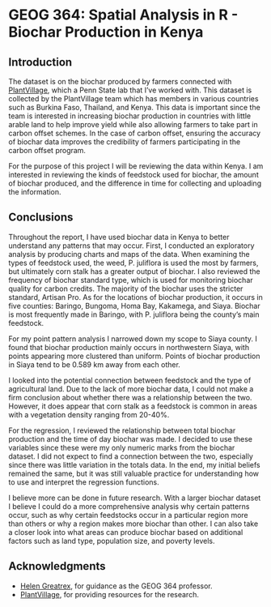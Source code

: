 # GEOG 364: Spatial Analysis in R - Biochar Production in Kenya

## Introduction

The dataset is on the biochar produced by farmers connected with [PlantVillage](https://plantvillage.psu.edu/), which a Penn State lab that I’ve worked with. This dataset is collected by the PlantVillage team which has members in various countries such as Burkina Faso, Thailand, and Kenya. This data is important since the team is interested in increasing biochar production in countries with little arable land to help improve yield while also allowing farmers to take part in carbon offset schemes. In the case of carbon offset, ensuring the accuracy of biochar data improves the credibility of farmers participating in the carbon offset program.

For the purpose of this project I will be reviewing the data within Kenya. I am interested in reviewing the kinds of feedstock used for biochar, the amount of biochar produced, and the difference in time for collecting and uploading the information.

## Conclusions

Throughout the report, I have used biochar data in Kenya to better understand any patterns that may occur. First, I conducted an exploratory analysis by producing charts and maps of the data. When examining the types of feedstock used, the weed, P. juliflora is used the most by farmers, but ultimately corn stalk has a greater output of biochar. I also reviewed the frequency of biochar standard type, which is used for monitoring biochar quality for carbon credits. The majority of the biochar uses the stricter standard, Artisan Pro. As for the locations of biochar production, it occurs in five counties: Baringo, Bungoma, Homa Bay, Kakamega, and Siaya. Biochar is most frequently made in Baringo, with P. juliflora being the county’s main feedstock.

For my point pattern analysis I narrowed down my scope to Siaya county. I found that biochar production mainly occurs in northwestern Siaya, with points appearing more clustered than uniform. Points of biochar production in Siaya tend to be 0.589 km away from each other.

I looked into the potential connection between feedstock and the type of agricultural land. Due to the lack of more biochar data, I could not make a firm conclusion about whether there was a relationship between the two. However, it does appear that corn stalk as a feedstock is common in areas with a vegetation density ranging from 20-40%.

For the regression, I reviewed the relationship between total biochar production and the time of day biochar was made. I decided to use these variables since these were my only numeric marks from the biochar dataset. I did not expect to find a connection between the two, especially since there was little variation in the totals data. In the end, my initial beliefs remained the same, but it was still valuable practice for understanding how to use and interpret the regression functions.

I believe more can be done in future research. With a larger biochar dataset I believe I could do a more comprehensive analysis why certain patterns occur, such as why certain feedstocks occur in a particular region more than others or why a region makes more biochar than other. I can also take a closer look into what areas can produce biochar based on additional factors such as land type, population size, and poverty levels.

## Acknowledgments

* [Helen Greatrex](https://www.geog.psu.edu/directory/helen-greatrex), for guidance as the GEOG 364 professor.
* [PlantVillage](https://plantvillage.psu.edu/), for providing resources for the research.
